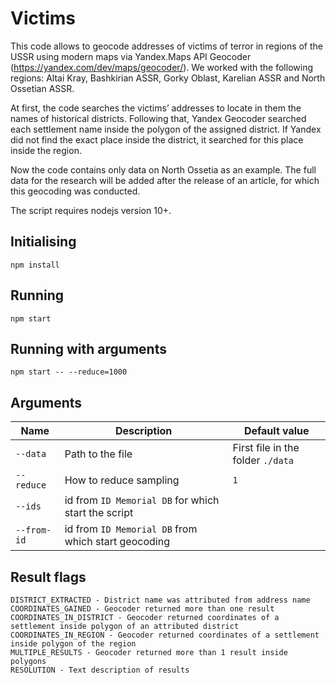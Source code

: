 
# Victims

This code allows to geocode addresses of victims of terror in regions of the USSR using modern maps via Yandex.Maps API Geocoder (https://yandex.com/dev/maps/geocoder/). We worked with the following regions: Altai Kray, Bashkirian ASSR, Gorky Oblast, Karelian ASSR and North Ossetian ASSR.
 
At first, the code searches the victims’ addresses to locate in them the names of historical districts. 
Following that, Yandex Geocoder searched each settlement name inside the polygon of the assigned district. If Yandex did not find the exact place inside the district, it searched for this place inside the region. 

Now the code contains only data on North Ossetia as an example. The full data for the research will be added after the release of an article, for which this geocoding was conducted.

The script requires nodejs version 10+.

## Initialising
```
npm install
```

## Running
```
npm start
```

## Running with arguments
```
npm start -- --reduce=1000
```

## Arguments
| Name | Description                                                      | Default value                         |
|----------|---------------------------------------------------------------|-----------------------------------------------|
| `--data`     | Path to the file                                       | First file in the folder ```./data``` |
| `--reduce`   | How to reduce sampling                                 | ```1```                                       |
| `--ids`      | id from ```ID Memorial DB``` for which start the script       |                                               |
| `--from-id`  | id from ```ID Memorial DB``` from which start geocoding |                                               |

## Result flags
```
DISTRICT_EXTRACTED - District name was attributed from address name
COORDINATES_GAINED - Geocoder returned more than one result
COORDINATES_IN_DISTRICT - Geocoder returned coordinates of a settlement inside polygon of an attributed district
COORDINATES_IN_REGION - Geocoder returned coordinates of a settlement inside polygon of the region
MULTIPLE_RESULTS - Geocoder returned more than 1 result inside polygons
RESOLUTION - Text description of results
```

